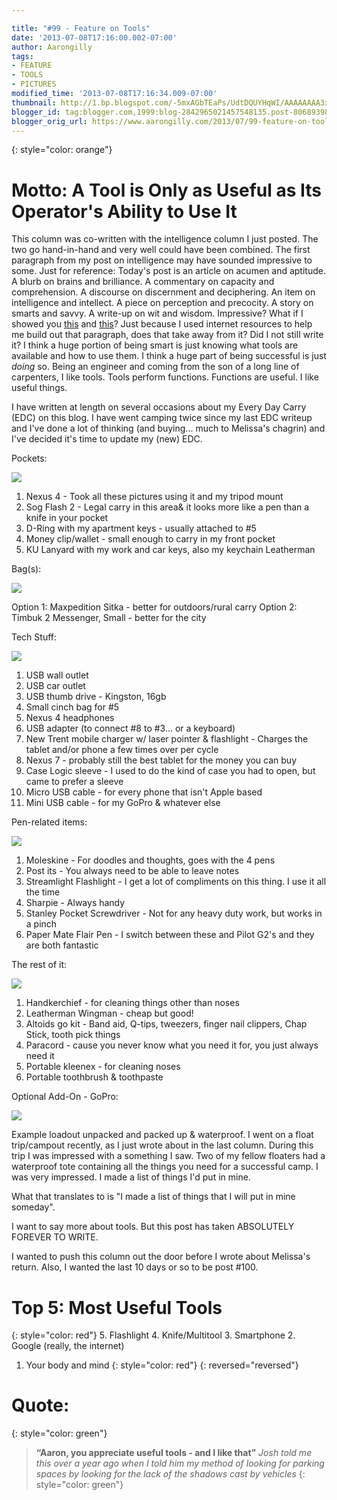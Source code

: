 ```yaml
---

title: "#99 - Feature on Tools"
date: '2013-07-08T17:16:00.002-07:00'
author: Aarongilly
tags:
- FEATURE
- TOOLS
- PICTURES
modified_time: '2013-07-08T17:16:34.009-07:00'
thumbnail: http://1.bp.blogspot.com/-5mxAGbTEaPs/UdtDQUYHqWI/AAAAAAAA3xE/hgzpeOffhWE/s72-c/EDC+Pockets.jpg
blogger_id: tag:blogger.com,1999:blog-2842965021457548135.post-8068939816692828976
blogger_orig_url: https://www.aarongilly.com/2013/07/99-feature-on-tools.html
---
```


{: style="color: orange"}
# Motto: A Tool is Only as Useful as Its Operator's Ability to Use It

This column was co-written with the intelligence column I just posted. The two go hand-in-hand and very well could have been combined.  The first paragraph from my post on intelligence may have sounded impressive to some. Just for reference:
Today's post is an article on acumen and aptitude. A blurb on brains and brilliance. A commentary on capacity and comprehension. A discourse on discernment and deciphering. An item on intelligence and intellect. A piece on perception and precocity. A story on smarts and savvy. A write-up on wit and wisdom.
Impressive?  What if I showed you [this](http://thesaurus.com/browse/article) and [this](http://thesaurus.com/browse/intelligence)?  Just because I used internet resources to help me build out that paragraph, does that take away from it? Did I not still write it? I think a huge portion of being smart is just knowing what tools are available and how to use them. I think a huge part of being successful is just *doing* so.  Being an engineer and coming from the son of a long line of carpenters, I like tools. Tools perform functions. Functions are useful. I like useful things.

I have written at length on several occasions about my Every Day Carry (EDC) on this blog. I have went camping twice since my last EDC writeup and I've done a lot of thinking (and buying... much to Melissa's chagrin) and I've decided it's time to update my (new) EDC.

Pockets:

![](http://1.bp.blogspot.com/-5mxAGbTEaPs/UdtDQUYHqWI/AAAAAAAA3xE/hgzpeOffhWE/s640/EDC+Pockets.jpg)

1. Nexus 4 - Took all these pictures using it and my tripod mount
2. Sog Flash 2 - Legal carry in this area& it looks more like a pen than a knife in your pocket
3. D-Ring with my apartment keys - usually attached to #5
4. Money clip/wallet - small enough to carry in my front pocket
5. KU Lanyard with my work and car keys, also my keychain Leatherman

Bag(s):

![](http://4.bp.blogspot.com/-emTa6uccMNQ/UdtJKGaZOhI/AAAAAAAA3xU/-S7pO6LU3bw/s640/EDC+Bags.jpg)

Option 1: Maxpedition Sitka - better for outdoors/rural carry
Option 2: Timbuk 2 Messenger, Small - better for the city

Tech Stuff:

![](http://1.bp.blogspot.com/-wudxjJGFtPo/UdtKTiijtGI/AAAAAAAA3xg/kzuUHP9LDns/s640/EDC+Tech.jpg)

1. USB wall outlet
2. USB car outlet
3. USB thumb drive - Kingston, 16gb
4. Small cinch bag for #5
5. Nexus 4 headphones
6. USB adapter (to connect #8 to #3... or a keyboard)
7. New Trent mobile charger w/ laser pointer & flashlight - Charges the tablet and/or phone a few times over per cycle
8. Nexus 7 - probably still the best tablet for the money you can buy
9. Case Logic sleeve - I used to do the kind of case you had to open, but came to prefer a sleeve
10. Micro USB cable - for every phone that isn't Apple based
11. Mini USB cable - for my GoPro & whatever else

Pen-related items:

![](http://4.bp.blogspot.com/-CWct1sZBbB4/UdtP4E8H8hI/AAAAAAAA3xw/W3TKY22FTT0/s640/EDC+Pens.jpg)

1. Moleskine - For doodles and thoughts, goes with the 4 pens
2. Post its - You always need to be able to leave notes
3. Streamlight Flashlight - I get a lot of compliments on this thing. I use it all the time
4. Sharpie - Always handy
5. Stanley Pocket Screwdriver - Not for any heavy duty work, but works in a pinch 
6. Paper Mate Flair Pen - I switch between these and Pilot G2's and they are both fantastic

The rest of it:

![](http://4.bp.blogspot.com/--Yt7yqv0yC8/UdtS5Jp6gtI/AAAAAAAA3yA/tF1Mp1cTePQ/s640/EDC+Other.jpg)

1. Handkerchief - for cleaning things other than noses
2. Leatherman Wingman - cheap but good!
3. Altoids go kit - Band aid, Q-tips, tweezers, finger nail clippers, Chap Stick, tooth pick things
4. Paracord - cause you never know what you need it for, you just always need it
5. Portable kleenex - for cleaning noses
6. Portable toothbrush & toothpaste

Optional Add-On - GoPro:

![](http://1.bp.blogspot.com/-ZxH6yyspah0/UdsVNGJrw5I/AAAAAAAA3uk/Exl2ZhM_9r8/s640/Tools+GoPro.jpg)

Example loadout unpacked and packed up & waterproof.
I went on a float trip/campout recently, as I just wrote about in the last column. During this trip I was impressed with a something I saw. Two of my fellow floaters had a waterproof tote containing all the things you need for a successful camp. I was very impressed. I made a list of things I'd put in mine.

What that translates to is "I made a list of things that I will put in mine someday".

I want to say more about tools. But this post has taken ABSOLUTELY FOREVER TO WRITE.

I wanted to push this column out the door before I wrote about Melissa's return. Also, I wanted the last 10 days or so to be post #100.


# Top 5: Most Useful Tools
{: style="color: red"}
5. Flashlight
4. Knife/Multitool
3. Smartphone
2. Google (really, the internet)
1. Your body and mind
{: style="color: red"}
{: reversed="reversed"}

# Quote:
{: style="color: green"}
> **“Aaron, you appreciate useful tools - and I like that”**
<cite>Josh told me this over a year ago when I told him my method of looking for parking spaces by looking for the lack of the shadows cast by vehicles</cite>
{: style="color: green"}
